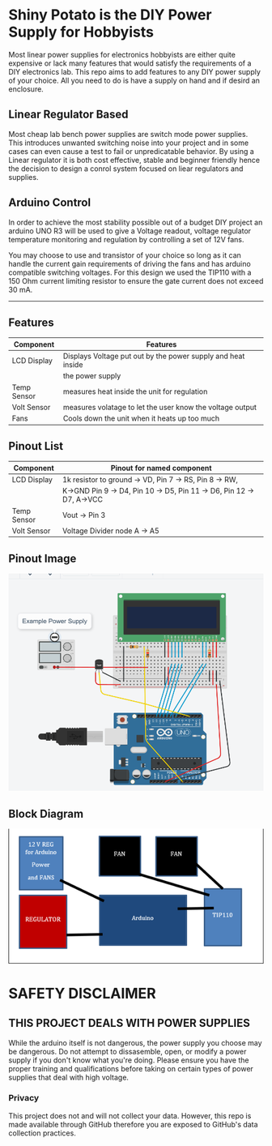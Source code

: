 # Shiny Potato is the DIY Power Supply for Hobbyists #

Most linear power supplies for electronics hobbyists are either quite expensive or lack many features that would satisfy the requirements of a DIY electronics lab. This repo aims to add features to any DIY power supply of your choice. All you need to do is have a supply on hand and if desird an enclosure.

## Linear Regulator Based ##

Most cheap lab bench power supplies are switch mode power supplies. This introduces unwanted switching noise into your project and in some cases can even cause a test to fail or unpredicatable behavior. 
By using a Linear regulator it is both cost effective, stable and beginner friendly hence the decision to design a conrol system focused on liear regulators and supplies.

## Arduino Control ##

In order to achieve the most stability possible out of a budget DIY project an arduino UNO R3 will be used to give a Voltage readout, voltage regulator temperature monitoring and regulation by controlling a set of 12V fans.

You may choose to use and transistor of your choice so long as it can handle the current gain requirements of driving the fans and has arduino compatible switching voltages. For this design we used the TIP110 with a 150 Ohm current limiting resistor to ensure the gate current does not exceed 30 mA.

_______________________________________________________________

## Features ##

| Component   | Features                      		                           |
| ----------- | -------------------------------------------------------------- |
| LCD Display | Displays Voltage put out by the power supply and heat inside   |
|             | the power supply                                               | 
| Temp Sensor | measures heat inside the unit for regulation                   | 
| Volt Sensor | measures volatage to let the user know the voltage output      | 
| Fans        | Cools down the unit when it heats up too much                  | 

## Pinout List ##
| Component   | Pinout for named component			                           |
| ----------- | -------------------------------------------------------------- |
| LCD Display | 1k resistor to ground → VD, Pin 7 → RS, Pin 8 → RW,			   |
|             | K→GND Pin 9 → D4, Pin 10 → D5, Pin 11 → D6, Pin 12 → D7, A→VCC | 
| Temp Sensor | Vout → Pin 3                                                   | 
| Volt Sensor | Voltage Divider node A → A5                                    | 

## Pinout Image ##
![Local Image](Docs/CircuitExamplePSR.png)

## Block Diagram ##
![Local Image](Docs/BLOCKDGPSU.png)

# SAFETY DISCLAIMER #

## THIS PROJECT DEALS WITH POWER SUPPLIES ##

While the arduino itself is not dangerous, the power supply you choose may be dangerous. Do not attempt to dissasemble, open, or modify a power supply if you don't know what you're doing. Please ensure you have the proper training and qualifications before taking on certain types of power supplies that deal with high voltage. 

### Privacy ###

This project does not and will not collect your data. However, this repo is made available through GitHub therefore you are exposed to GitHub's data collection practices. 
